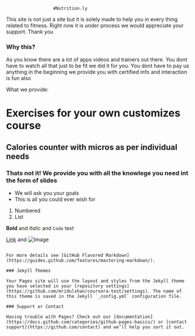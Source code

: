                       #Nutrition.ly

This site is not just a site but it is solely made to help you in every thing related to fitness. Right 
now it is under process we would appreciate your support.
Thank you

### Why this?

As you know there are a lot of apps videos and trainers out there. You dont have to watch all that just 
to be fit we did it for you. You dont have to pay us anything in the beginning we provide you with certified 
info and interaction is fun also 


What we provide:

# Exercises for your own customizes course
## Calories counter with micros as per individual needs
### Thats not it! We provide you with all the knowlege you need int the form of slides 
- We will ask you your goals 
- This is all you could ever wish for

1. Numbered
2. List

**Bold** and _Italic_ and `Code` text

[Link](url) and ![Image](src)
```

For more details see [GitHub Flavored Markdown](https://guides.github.com/features/mastering-markdown/).

### Jekyll Themes

Your Pages site will use the layout and styles from the Jekyll theme you have selected in your [repository settings](https://github.com/mridulshan/coursera-test/settings). The name of this theme is saved in the Jekyll `_config.yml` configuration file.

### Support or Contact

Having trouble with Pages? Check out our [documentation](https://docs.github.com/categories/github-pages-basics/) or [contact support](https://github.com/contact) and we’ll help you sort it out.

